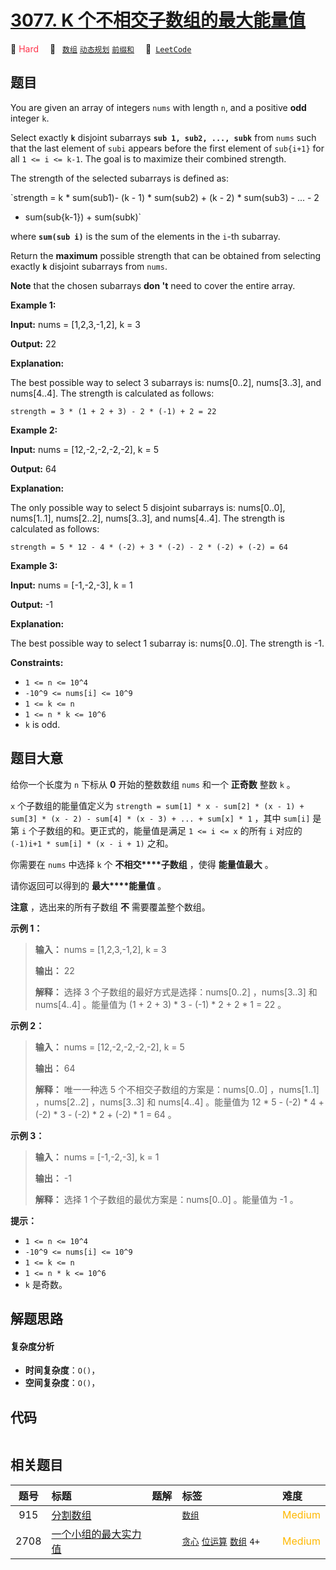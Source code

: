 # [3077. K 个不相交子数组的最大能量值](https://leetcode.com/problems/maximum-strength-of-k-disjoint-subarrays)

🔴 <font color=#ff334b>Hard</font>&emsp; 🔖&ensp; [`数组`](/leetcode/outline/tag/array.md) [`动态规划`](/leetcode/outline/tag/dynamic-programming.md) [`前缀和`](/leetcode/outline/tag/prefix-sum.md)&emsp; 🔗&ensp;[`LeetCode`](https://leetcode.com/problems/maximum-strength-of-k-disjoint-subarrays)

## 题目

You are given an array of integers `nums` with length `n`, and a positive
**odd** integer `k`.

Select exactly **`k`** disjoint subarrays **`sub 1, sub2, ..., subk`** from
`nums` such that the last element of `subi` appears before the first element
of `sub{i+1}` for all `1 <= i <= k-1`. The goal is to maximize their combined
strength.

The strength of the selected subarrays is defined as:

`strength = k * sum(sub1)- (k - 1) * sum(sub2) + (k - 2) * sum(sub3) - ... - 2
* sum(sub{k-1}) + sum(subk)`

where **`sum(sub i)`** is the sum of the elements in the `i`-th subarray.

Return the **maximum** possible strength that can be obtained from selecting
exactly **`k`** disjoint subarrays from `nums`.

**Note** that the chosen subarrays **don 't** need to cover the entire array.



**Example 1:**

**Input:** nums = [1,2,3,-1,2], k = 3

**Output:** 22

**Explanation:**

The best possible way to select 3 subarrays is: nums[0..2], nums[3..3], and
nums[4..4]. The strength is calculated as follows:

`strength = 3 * (1 + 2 + 3) - 2 * (-1) + 2 = 22`



**Example 2:**

**Input:** nums = [12,-2,-2,-2,-2], k = 5

**Output:** 64

**Explanation:**

The only possible way to select 5 disjoint subarrays is: nums[0..0],
nums[1..1], nums[2..2], nums[3..3], and nums[4..4]. The strength is calculated
as follows:

`strength = 5 * 12 - 4 * (-2) + 3 * (-2) - 2 * (-2) + (-2) = 64`

**Example 3:**

**Input:** nums = [-1,-2,-3], k = 1

**Output:** -1

**Explanation:**

The best possible way to select 1 subarray is: nums[0..0]. The strength is -1.



**Constraints:**

  * `1 <= n <= 10^4`
  * `-10^9 <= nums[i] <= 10^9`
  * `1 <= k <= n`
  * `1 <= n * k <= 10^6`
  * `k` is odd.


## 题目大意

给你一个长度为 `n` 下标从 **0**  开始的整数数组 `nums` 和一个 **正奇数**  整数 `k` 。

`x` 个子数组的能量值定义为 `strength = sum[1] * x - sum[2] * (x - 1) + sum[3] * (x - 2) -
sum[4] * (x - 3) + ... + sum[x] * 1` ，其中 `sum[i]` 是第 `i` 个子数组的和。更正式的，能量值是满足 `1
<= i <= x` 的所有 `i` 对应的 `(-1)i+1 * sum[i] * (x - i + 1)` 之和。

你需要在 `nums` 中选择 `k` 个 **不相交****子数组**  ，使得 **能量值最大**  。

请你返回可以得到的 **最大****能量值**  。

**注意** ，选出来的所有子数组 **不**  需要覆盖整个数组。



**示例 1：**

> 
> 
> 
> 
> 
> **输入：** nums = [1,2,3,-1,2], k = 3
> 
> **输出：** 22
> 
> **解释：** 选择 3 个子数组的最好方式是选择：nums[0..2] ，nums[3..3] 和 nums[4..4] 。能量值为 (1 + 2 + 3) * 3 - (-1) * 2 + 2 * 1 = 22 。
> 
> 

**示例 2：**

> 
> 
> 
> 
> 
> **输入：** nums = [12,-2,-2,-2,-2], k = 5
> 
> **输出：** 64
> 
> **解释：** 唯一一种选 5 个不相交子数组的方案是：nums[0..0] ，nums[1..1] ，nums[2..2] ，nums[3..3] 和 nums[4..4] 。能量值为 12 * 5 - (-2) * 4 + (-2) * 3 - (-2) * 2 + (-2) * 1 = 64 。
> 
> 

**示例 3：**

> 
> 
> 
> 
> 
> **输入：** nums = [-1,-2,-3], k = 1
> 
> **输出：** -1
> 
> **解释：** 选择 1 个子数组的最优方案是：nums[0..0] 。能量值为 -1 。
> 
> 



**提示：**

  * `1 <= n <= 10^4`
  * `-10^9 <= nums[i] <= 10^9`
  * `1 <= k <= n`
  * `1 <= n * k <= 10^6`
  * `k` 是奇数。


## 解题思路

#### 复杂度分析

- **时间复杂度**：`O()`，
- **空间复杂度**：`O()`，

## 代码

```javascript

```

## 相关题目

<!-- prettier-ignore -->
| 题号 | 标题 | 题解 | 标签 | 难度 |
| :------: | :------ | :------: | :------ | :------ |
| 915 | [分割数组](https://leetcode.com/problems/partition-array-into-disjoint-intervals) |  |  [`数组`](/leetcode/outline/tag/array.md) | <font color=#ffb800>Medium</font> |
| 2708 | [一个小组的最大实力值](https://leetcode.com/problems/maximum-strength-of-a-group) |  |  [`贪心`](/leetcode/outline/tag/greedy.md) [`位运算`](/leetcode/outline/tag/bit-manipulation.md) [`数组`](/leetcode/outline/tag/array.md) `4+` | <font color=#ffb800>Medium</font> |

<style>
.blue {
    background-color: #096dd9;
    padding: 0.25rem 0.5rem;
    margin: 0;
    font-size: 0.85em;
    border-radius: 3px;
    color: white;
    font-weight: 500;
}
table th:first-of-type { width: 10%; }
table th:nth-of-type(2) { width: 35%; }
table th:nth-of-type(3) { width: 10%; }
table th:nth-of-type(4) { width: 35%; }
table th:nth-of-type(5) { width: 10%; }
</style>
